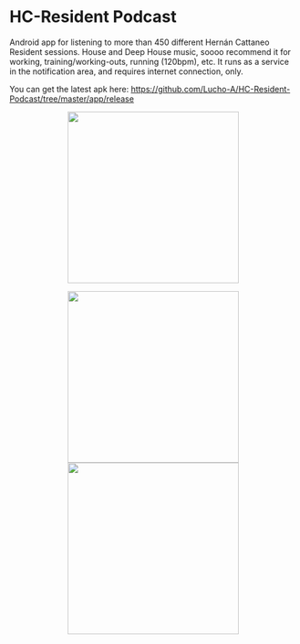 # HC-Resident Podcast

Android app for listening to more than 450 different Hernán Cattaneo Resident sessions. House and Deep House music, soooo recommend it for working, training/working-outs, running (120bpm), etc. It runs as a service in the notification area, and requires internet connection, only. 

You can get the latest apk here: https://github.com/Lucho-A/HC-Resident-Podcast/tree/master/app/release

<p align="center">
  <img height="300" src="https://user-images.githubusercontent.com/40904281/192129205-7e0e9b7e-3937-47b2-a042-64b67d923c99.jpg">
</p>

<p align="center">
  <img height="300" src="https://user-images.githubusercontent.com/40904281/192129197-15b2c93a-df3c-4003-bf49-f2ea67657081.jpg">
  <img height="300" src="https://user-images.githubusercontent.com/40904281/192129212-08f28e1e-ce01-4f39-96d0-5c2363b7cf6f.jpg">
</p>




